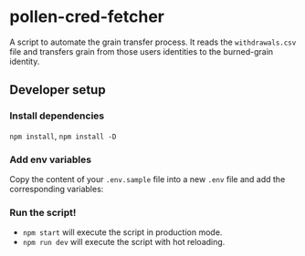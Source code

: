 # pollen-cred-fetcher

A script to automate the grain transfer process. It reads the `withdrawals.csv` file and transfers grain from those users identities to the burned-grain identity.

## Developer setup

### Install dependencies

`npm install`, `npm install -D`

### Add env variables

Copy the content of your `.env.sample` file into a new `.env` file and add the corresponding variables:

### Run the script!

- `npm start` will execute the script in production mode.
- `npm run dev` will execute the script with hot reloading.
